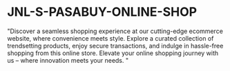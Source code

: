 # JNL-S-PASABUY-ONLINE-SHOP
"Discover a seamless shopping experience at our cutting-edge ecommerce website, where convenience meets style. Explore a curated collection of trendsetting products, enjoy secure transactions, and indulge in hassle-free shopping from this online store. Elevate your online shopping journey with us – where innovation meets your needs. "
